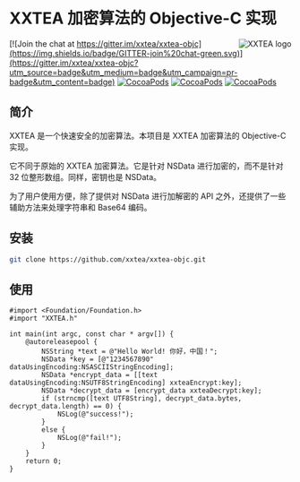 # XXTEA 加密算法的 Objective-C 实现

<a href="https://github.com/xxtea/">
    <img src="https://avatars1.githubusercontent.com/u/6683159?v=3&s=86" alt="XXTEA logo" title="XXTEA" align="right" />
</a>

[![Join the chat at https://gitter.im/xxtea/xxtea-objc](https://img.shields.io/badge/GITTER-join%20chat-green.svg)](https://gitter.im/xxtea/xxtea-objc?utm_source=badge&utm_medium=badge&utm_campaign=pr-badge&utm_content=badge)
[![CocoaPods](https://img.shields.io/cocoapods/v/xxtea.svg)](https://cocoapods.org/pods/xxtea)
[![CocoaPods](https://img.shields.io/cocoapods/l/xxtea.svg)](https://cocoapods.org/pods/xxtea)
[![CocoaPods](https://img.shields.io/cocoapods/p/xxtea.svg)](https://cocoapods.org/pods/xxtea)

## 简介

XXTEA 是一个快速安全的加密算法。本项目是 XXTEA 加密算法的 Objective-C 实现。

它不同于原始的 XXTEA 加密算法。它是针对 NSData 进行加密的，而不是针对 32 位整形数组。同样，密钥也是 NSData。

为了用户使用方便，除了提供对 NSData 进行加解密的 API 之外，还提供了一些辅助方法来处理字符串和 Base64 编码。

## 安装

```sh
git clone https://github.com/xxtea/xxtea-objc.git
```

## 使用

```objc
#import <Foundation/Foundation.h>
#import "XXTEA.h"

int main(int argc, const char * argv[]) {
    @autoreleasepool {
        NSString *text = @"Hello World! 你好，中国！";
        NSData *key = [@"1234567890" dataUsingEncoding:NSASCIIStringEncoding];
        NSData *encrypt_data = [[text dataUsingEncoding:NSUTF8StringEncoding] xxteaEncrypt:key];
        NSData *decrypt_data = [encrypt_data xxteaDecrypt:key];
        if (strncmp([text UTF8String], decrypt_data.bytes, decrypt_data.length) == 0) {
            NSLog(@"success!");
        }
        else {
            NSLog(@"fail!");
        }
    }
    return 0;
}
```
